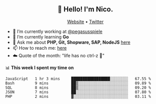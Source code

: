 <h2 align="center">👋 Hello! I'm Nico.</h2>
<p align="center">
  <a href="https://gruselhaus.com">Website</a> •
  <a href="https://twitter.com/NicoFinkernagel">Twitter</a>
</p>


- 🔭 I’m currently working at [@pegasusspiele](https://github.com/pegasusspiele)
- 🌱 I’m currently learning **Go**
- 💬 Ask me about **PHP, Git, Shopware, SAP, NodeJS** [here](https://github.com/gruselhaus/gruselhaus/issues)
- 📫 How to reach me: [here](https://github.com/gruselhaus/gruselhaus/issues)
- ☁️ Quote of the month: "life has no ctrl-z 🌴"

📊 **This week I spent my time on**
<!--START_SECTION:waka-->
```text
JavaScript   1 hr 3 mins     █████████████████░░░░░░░░   67.55 % 
Bash         9 mins          ██▒░░░░░░░░░░░░░░░░░░░░░░   09.89 % 
SQL          8 mins          ██▒░░░░░░░░░░░░░░░░░░░░░░   09.20 % 
JSON         7 mins          ██░░░░░░░░░░░░░░░░░░░░░░░   07.80 % 
PHP          2 mins          ▓░░░░░░░░░░░░░░░░░░░░░░░░   03.11 % 
```
<!--END_SECTION:waka-->
